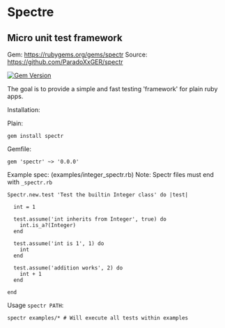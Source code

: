 # Spectre

## Micro unit test framework 
Gem: https://rubygems.org/gems/spectr
Source: https://github.com/ParadoXxGER/spectr

[![Gem Version](https://badge.fury.io/rb/spectr.svg)](https://badge.fury.io/rb/spectr)

The goal is to provide a simple and fast testing 'framework' for plain ruby apps.
 
Installation:

Plain:

```
gem install spectr
```

Gemfile:
```
gem 'spectr' ~> '0.0.0'
```


Example spec: (examples/integer_spectr.rb)
Note: Spectr files must end with `_spectr.rb`

```
Spectr.new.test 'Test the builtin Integer class' do |test|

  int = 1

  test.assume('int inherits from Integer', true) do
    int.is_a?(Integer)
  end

  test.assume('int is 1', 1) do
    int
  end

  test.assume('addition works', 2) do
    int + 1
  end

end
```

Usage `spectr PATH`:

```
spectr examples/* # Will execute all tests within examples
```